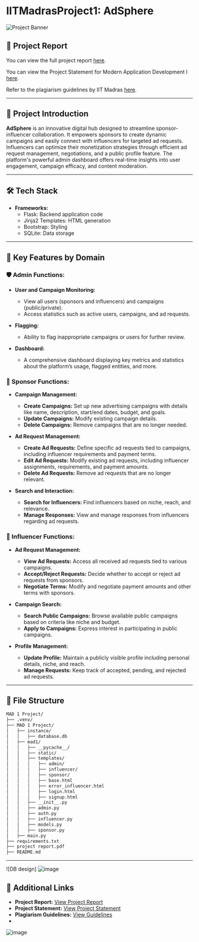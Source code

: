 
# **IITMadrasProject1: AdSphere**

![Project Banner](https://via.placeholder.com/728x90.png?text=AdSphere+-+Connecting+Sponsors+and+Influencers)

## **📄 Project Report**

You can view the full project report [here](https://drive.google.com/file/d/1BzSMl5tyHJ3SVVnLXAhQFFoNpEOXEt3n/view).

You can view the Project Statement for Modern Application Development I [here](https://docs.google.com/document/d/e/2PACX-1vSWc_RrSIlJZamInJ6n-KZtJkcgTpp-CsaR_-Kq_U5ZwzCf-zWU8b6RmaV86KaNiJVUJ5cFadTr88VI/pub).

Refer to the plagiarism guidelines by IIT Madras [here](https://docs.google.com/document/d/e/2PACX-1vQpC1dcw3suVePh-AciGbgxETnvIJv6c1N1qwjCSfFqX1HZ_HlXjJxS8RYuUHfTjKTHRd1c7Xx6Ytw-/pub#h.ffvcnc9q6ome).

---

## **🌟 Project Introduction**

**AdSphere** is an innovative digital hub designed to streamline sponsor-influencer collaboration. It empowers sponsors to create dynamic campaigns and easily connect with influencers for targeted ad requests. Influencers can optimize their monetization strategies through efficient ad request management, negotiations, and a public profile feature. The platform's powerful admin dashboard offers real-time insights into user engagement, campaign efficacy, and content moderation.

---

## **🛠️ Tech Stack**

- **Frameworks:**
  - Flask: Backend application code
  - Jinja2 Templates: HTML generation
  - Bootstrap: Styling
  - SQLite: Data storage

---

## **🔑 Key Features by Domain**

### **🛡️ Admin Functions:**

- **User and Campaign Monitoring:**
  - View all users (sponsors and influencers) and campaigns (public/private).
  - Access statistics such as active users, campaigns, and ad requests.

- **Flagging:**
  - Ability to flag inappropriate campaigns or users for further review.

- **Dashboard:**
  - A comprehensive dashboard displaying key metrics and statistics about the platform’s usage, flagged entities, and more.

### **🎯 Sponsor Functions:**

- **Campaign Management:**
  - **Create Campaigns:** Set up new advertising campaigns with details like name, description, start/end dates, budget, and goals.
  - **Update Campaigns:** Modify existing campaign details.
  - **Delete Campaigns:** Remove campaigns that are no longer needed.

- **Ad Request Management:**
  - **Create Ad Requests:** Define specific ad requests tied to campaigns, including influencer requirements and payment terms.
  - **Edit Ad Requests:** Modify existing ad requests, including influencer assignments, requirements, and payment amounts.
  - **Delete Ad Requests:** Remove ad requests that are no longer relevant.

- **Search and Interaction:**
  - **Search for Influencers:** Find influencers based on niche, reach, and relevance.
  - **Manage Responses:** View and manage responses from influencers regarding ad requests.

### **🌟 Influencer Functions:**

- **Ad Request Management:**
  - **View Ad Requests:** Access all received ad requests tied to various campaigns.
  - **Accept/Reject Requests:** Decide whether to accept or reject ad requests from sponsors.
  - **Negotiate Terms:** Modify and negotiate payment amounts and other terms with sponsors.

- **Campaign Search:**
  - **Search Public Campaigns:** Browse available public campaigns based on criteria like niche and budget.
  - **Apply to Campaigns:** Express interest in participating in public campaigns.

- **Profile Management:**
  - **Update Profile:** Maintain a publicly visible profile including personal details, niche, and reach.
  - **Manage Requests:** Keep track of accepted, pending, and rejected ad requests.

---

## **📂 File Structure**

```bash
MAD 1 Project/
├── .venv/
├── MAD 1 Project/
│   ├── instance/
│   │   ├── database.db
│   ├── mad1/
│   │   ├── __pycache__/
│   │   ├── static/
│   │   ├── templates/
│   │   │   ├── admin/
│   │   │   ├── influencer/
│   │   │   ├── sponsor/
│   │   │   ├── base.html
│   │   │   ├── error_influencer.html
│   │   │   ├── login.html
│   │   │   ├── signup.html
│   │   ├── __init__.py
│   │   ├── admin.py
│   │   ├── auth.py
│   │   ├── influencer.py
│   │   ├── models.py
│   │   ├── sponsor.py
│   ├── main.py
├── requirements.txt
├── project report.pdf
├── README.md
```

---
![DB design]
![image](https://github.com/user-attachments/assets/3e11baf3-6bed-4fbe-8880-18d73335910a)





## **📌 Additional Links**

- **Project Report:** [View Project Report](https://drive.google.com/file/d/1BzSMl5tyHJ3SVVnLXAhQFFoNpEOXEt3n/view)
- **Project Statement:** [View Project Statement](https://docs.google.com/document/d/e/2PACX-1vSWc_RrSIlJZamInJ6n-KZtJkcgTpp-CsaR_-Kq_U5ZwzCf-zWU8b6RmaV86KaNiJVUJ5cFadTr88VI/pub)
- **Plagiarism Guidelines:** [View Guidelines](https://docs.google.com/document/d/e/2PACX-1vQpC1dcw3suVePh-AciGbgxETnvIJv6c1N1qwjCSfFqX1HZ_HlXjJxS8RYuUHfTjKTHRd1c7Xx6Ytw-/pub#h.ffvcnc9q6ome)
-


![image](https://github.com/user-attachments/assets/9fa0c1ec-733c-4763-88c9-de8cd21ce623)
